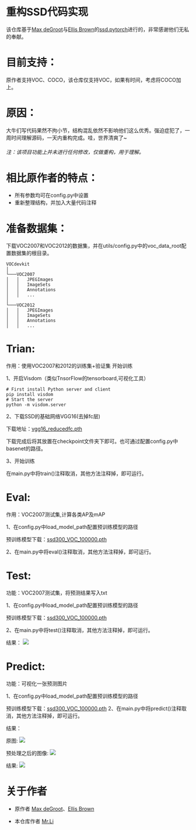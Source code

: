 # 重构SSD代码实现

该仓库基于[Max deGroot](https://github.com/amdegroot)与[Ellis Brown](https://github.com/ellisbrown)的[ssd.pytorch](https://github.com/amdegroot/ssd.pytorch)进行的，非常感谢他们无私的奉献。
 

 # 目前支持：

原作者支持VOC、COCO，该仓库仅支持VOC，如果有时间，考虑将COCO加上。

# 原因：

 大牛们写代码果然不拘小节，结构混乱依然不影响他们这么优秀。强迫症犯了，一周时间理解源码，一天内重构完成。哇，世界清爽了~

 ###### 注：该项目功能上并未进行任何修改，仅做重构，用于理解。


# 相比原作者的特点：
- 所有参数均可在config.py中设置
- 重新整理结构，并加入大量代码注释

# 准备数据集：
下载VOC2007和VOC2012的数据集，并在utils/config.py中的voc_data_root配置数据集的根目录。
```
VOCdevkit
│
└───VOC2007
│   │   JPEGImages
│   │   ImageSets
│   │   Annotations
│   │   ...
│   
└───VOC2012
│   │   JPEGImages
│   │   ImageSets
│   │   Annotations
│   │   ...
```

# Trian:

作用：使用VOC2007和2012的训练集+验证集 开始训练

1、开启Visdom（类似TnsorFlow的tensorboard,可视化工具）
```
# First install Python server and client
pip install visdom
# Start the server 
python -m visdom.server
```
2、下载SSD的基础网络VGG16(去掉fc层)

下载地址：[vgg16_reducedfc.pth](https://pan.baidu.com/s/19Iumt072GMiFGlS5lVNy1Q)

下载完成后将其放置在checkpoint文件夹下即可。也可通过配置config.py中basenet的路径。

3、开始训练

在main.py中将train()注释取消，其他方法注释掉，即可运行。

# Eval:

作用：VOC2007测试集,计算各类AP及mAP

1、在config.py中load_model_path配置预训练模型的路径

预训练模型下载：[ssd300_VOC_100000.pth](https://pan.baidu.com/s/1hrJo__owbF3ufepwJJ0uzA)


2、在main.py中将eval()注释取消，其他方法注释掉，即可运行。

# Test:

功能：VOC2007测试集，将预测结果写入txt

1、在config.py中load_model_path配置预训练模型的路径

预训练模型下载：[ssd300_VOC_100000.pth](https://pan.baidu.com/s/1hrJo__owbF3ufepwJJ0uzA)

2、在main.py中将test()注释取消，其他方法注释掉，即可运行。

结果：
![](http://boboprivate.oss-cn-beijing.aliyuncs.com/18-6-8/68841398.jpg)

# Predict:

功能：可视化一张预测图片

1、在config.py中load_model_path配置预训练模型的路径

预训练模型下载：[ssd300_VOC_100000.pth](https://pan.baidu.com/s/1hrJo__owbF3ufepwJJ0uzA)
2、在main.py中将predict()注释取消，其他方法注释掉，即可运行。

结果：

原图:
![](http://boboprivate.oss-cn-beijing.aliyuncs.com/18-7-25/88568756.jpg)

预处理之后的图像:
![](http://boboprivate.oss-cn-beijing.aliyuncs.com/18-7-25/33336596.jpg)

结果:
![](http://boboprivate.oss-cn-beijing.aliyuncs.com/18-7-25/48601434.jpg)

# 关于作者

- 原作者 [Max deGroot](https://github.com/amdegroot)、[Ellis Brown](https://github.com/ellisbrown)

- 本仓库作者 [Mr.Li](https://github.com/bobo0810)